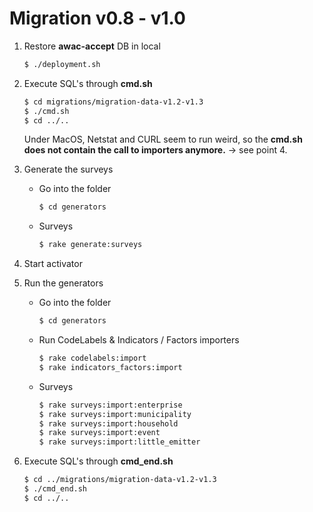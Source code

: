 # Migration v0.8 - v1.0

1. Restore **awac-accept** DB in local

    ```sh
    $ ./deployment.sh
    ```
    
2. Execute SQL's through **cmd.sh**

    ```sh
    $ cd migrations/migration-data-v1.2-v1.3
    $ ./cmd.sh
    $ cd ../..
    ```
    
    Under MacOS, Netstat and CURL seem to run weird, so the **cmd.sh does not contain the call to importers anymore.** -> see point 4.


3. Generate the surveys

    - Go into the folder
    
        ```sh
        $ cd generators
        ```
        
    - Surveys

        ```sh
        $ rake generate:surveys
        ```

4. Start activator

5. Run the generators

    - Go into the folder
    
        ```sh
        $ cd generators
        ```       
 
    - Run CodeLabels & Indicators / Factors importers
        
        ```sh
        $ rake codelabels:import
        $ rake indicators_factors:import
        ```

    - Surveys

         ```sh
         $ rake surveys:import:enterprise
         $ rake surveys:import:municipality
         $ rake surveys:import:household
         $ rake surveys:import:event
         $ rake surveys:import:little_emitter
         ```         
 
6. Execute SQL's through **cmd_end.sh**

    ```sh
    $ cd ../migrations/migration-data-v1.2-v1.3
    $ ./cmd_end.sh
    $ cd ../..
    ```
